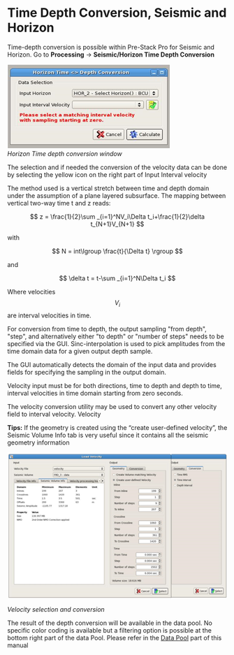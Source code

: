 # Time Depth Conversion, Seismic and Horizon

Time-depth conversion is possible within Pre-Stack Pro for Seismic and Horizon. Go to **Processing** → **Seismic/Horizon Time Depth Conversion**

![](../../.gitbook/assets/087_processing.PNG)  
_Horizon Time depth conversion window_

The selection and if needed the conversion of the velocity data can be done by selecting the yellow icon on the right part of Input Interval velocity

The method used is a vertical stretch between time and depth domain under the assumption of a plane layered subsurface. The mapping between vertical two-way time t and z reads:

$$
z = \frac{1}{2}\sum _{i=1}^NV_i\Delta t_i+\frac{1}{2}\delta t_{N+1}V_{N+1}
$$

with

$$
N = int\lgroup \frac{t}{\Delta t} \rgroup
$$

and

$$
\delta t = t-\sum _{i=1}^N\Delta t_i
$$

Where velocities $$V_i$$ are interval velocities in time.

For conversion from time to depth, the output sampling "from depth", "step", and alternatively either "to depth" or "number of steps" needs to be specified via the GUI. Sinc-interpolation is used to pick amplitudes from the time domain data for a given output depth sample.

The GUI automatically detects the domain of the input data and provides fields for specifying the sampling in the output domain.

Velocity input must be for both directions, time to depth and depth to time, interval velocities in time domain starting from zero seconds.

The velocity conversion utility may be used to convert any other velocity field to interval velocity. Velocity

**Tips:** If the geometry is created using the “create user-defined velocity”, the Seismic Volume Info tab is very useful since it contains all the seismic geometry information

![](../../.gitbook/assets/088_processing.png)

_Velocity selection and conversion_

The result of the depth conversion will be available in the data pool. No specific color coding is available but a filtering option is possible at the bottom right part of the data Pool. Please refer in the [Data Pool](../../getting_started/appearance/data_pool.md) part of this manual

